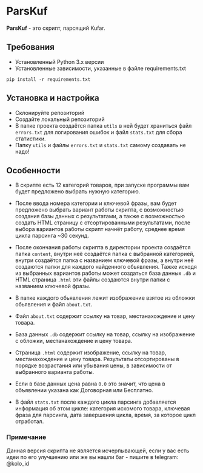 # ParsKuf

**ParsKuf** - это скрипт, парсящий Kufar.
## Требования
- Установленный Python 3.x версии
- Установленные зависимости, указанные в файле requirements.txt 
```
pip install -r requirements.txt
```

## Установка и настройка
- Склонируйте репозиторий
- Создайте локальный репозиторий
- В папке проекта создаётся папка `utils` в ней будет храниться файл `errors.txt` для логирования ошибок и файл `stats.txt` для сбора статистики.
- Папку `utils` и файлы `errors.txt` и `stats.txt` самому создавать не надо!


## Особенности
- В скрипте есть 12 категорий товаров, при запуске программы вам будет предложено выбрать нужную категорию.
  
- После ввода номера категории и ключевой фразы, вам будет предложено выбрать вариант работы скрипта, с возможностью создания базы данных с результатами, а также с возможностью создать HTML страницу с отсортированными результатами, после выбора вариантов работы скрипт начнёт работу, среднее время цикла парсинга ~30 секунд.
  
- После окончания работы скрипта в директории проекта создаётся папка `content`, внутри неё создаётся папка с выбранной категорией, внутри создаётся папка с названием ключевой фразы, а внутри неё создаются папки для каждого найденного обьявления. Тажке исходя из выбранных вариантов работы может создаться база данных `.db` и HTML страница `.html` эти файлы создаются внутри папки с названием ключевой фразы.
  
- В папке каждого обьявления лежит изображение взятое из обложки обьявления и файл `about.txt`.
  
- Файл `about.txt` содержит ссылку на товар, местанахождение и цену товара.
- База данных `.db` содержит ссылку на товар, ссылку на изображение с обложки, местанахождение и цену товара.
- Cтраница `.html` содержит изображение, ссылку на товар, местанахождение и цену товара. Результаты отсортированы в порядке возрастания или убывания цены, в зависимости от выбранного варианта работы.

- Если в базе данных цена равна `0.0` это значит, что цена в объявлении указана как Договорная или Бесплатно.
  
- В файл `stats.txt` после каждого цикла парсинга добавляется информация об этом цикле: категория искомого товара, ключевая фраза для парсинга, дата завершения цикла, время, за которое цикл отработал.


### Примечание 
Данная версия скрипта не является исчерпывающей, если у вас есть идеи по его улучшению или же вы нашли баг - пишите в telegram: <a src='https://t.me/kolo_id'>@kolo_id</a>
